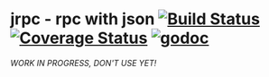 # jrpc - rpc with json [![Build Status](https://travis-ci.org/go-pkgz/jrpc.svg?branch=master)](https://travis-ci.org/go-pkgz/jrpc) [![Coverage Status](https://coveralls.io/repos/github/go-pkgz/jrpc/badge.svg?branch=master)](https://coveralls.io/github/go-pkgz/jrpc?branch=master) [![godoc](https://godoc.org/github.com/go-pkgz/jrpc?status.svg)](https://godoc.org/github.com/go-pkgz/jrpc)

_WORK IN PROGRESS, DON'T USE YET!_

